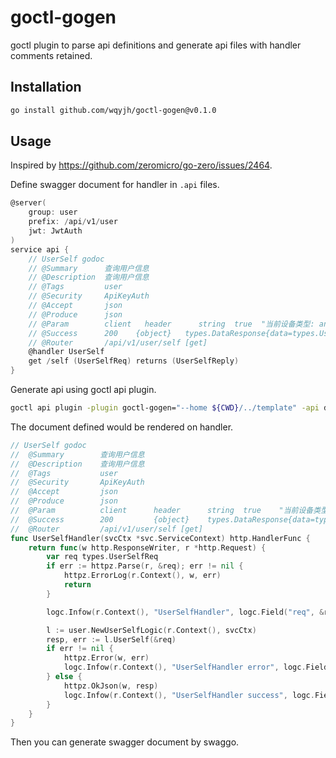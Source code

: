 # goctl-gogen

goctl plugin to parse api definitions and generate api files with handler comments retained.

## Installation

```bash
go install github.com/wqyjh/goctl-gogen@v0.1.0
```

## Usage

Inspired by https://github.com/zeromicro/go-zero/issues/2464.


Define swagger document for handler in `.api` files.

```go
@server(
	group: user
    prefix: /api/v1/user
    jwt: JwtAuth
)
service api {
    // UserSelf godoc
    // @Summary      查询用户信息
    // @Description  查询用户信息
    // @Tags         user
    // @Security     ApiKeyAuth
    // @Accept       json
    // @Produce      json
    // @Param        client   header      string  true  "当前设备类型: android/ios"
    // @Success      200    {object}   types.DataResponse{data=types.UserSelfReply}
    // @Router       /api/v1/user/self [get]
    @handler UserSelf
    get /self (UserSelfReq) returns (UserSelfReply)
}
```

Generate api using goctl api plugin.

```bash
goctl api plugin -plugin goctl-gogen="--home ${CWD}/../template" -api def/main.api -dir ./ -style goZero
```

The document defined would be rendered on handler.

```go
// UserSelf godoc
//	@Summary		查询用户信息
//	@Description	查询用户信息
//	@Tags			user
//	@Security		ApiKeyAuth
//	@Accept			json
//	@Produce		json
//	@Param			client		header		string	true	"当前设备类型: android/ios"
//	@Success		200			{object}	types.DataResponse{data=types.UserSelfReply}
//	@Router			/api/v1/user/self [get]
func UserSelfHandler(svcCtx *svc.ServiceContext) http.HandlerFunc {
	return func(w http.ResponseWriter, r *http.Request) {
		var req types.UserSelfReq
		if err := httpz.Parse(r, &req); err != nil {
			httpz.ErrorLog(r.Context(), w, err)
			return
		}

		logc.Infow(r.Context(), "UserSelfHandler", logc.Field("req", &req))

		l := user.NewUserSelfLogic(r.Context(), svcCtx)
		resp, err := l.UserSelf(&req)
		if err != nil {
			httpz.Error(w, err)
			logc.Infow(r.Context(), "UserSelfHandler error", logc.Field("error", err))
		} else {
			httpz.OkJson(w, resp)
			logc.Infow(r.Context(), "UserSelfHandler success", logc.Field("resp", resp))
		}
	}
}
```

Then you can generate swagger document by swaggo.
